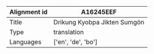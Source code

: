 |Alignment id | A16245EEF
| --- | --- 
|Title | Drikung Kyobpa Jikten Sumgön 
|Type | translation
|Languages | ['en', 'de', 'bo']